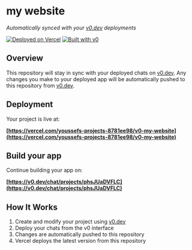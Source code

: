 # my website

*Automatically synced with your [v0.dev](https://v0.dev) deployments*

[![Deployed on Vercel](https://img.shields.io/badge/Deployed%20on-Vercel-black?style=for-the-badge&logo=vercel)](https://vercel.com/youssefs-projects-8781ee98/v0-my-website)
[![Built with v0](https://img.shields.io/badge/Built%20with-v0.dev-black?style=for-the-badge)](https://v0.dev/chat/projects/phsJUaDVFLC)

## Overview

This repository will stay in sync with your deployed chats on [v0.dev](https://v0.dev).
Any changes you make to your deployed app will be automatically pushed to this repository from [v0.dev](https://v0.dev).

## Deployment

Your project is live at:

**[https://vercel.com/youssefs-projects-8781ee98/v0-my-website](https://vercel.com/youssefs-projects-8781ee98/v0-my-website)**

## Build your app

Continue building your app on:

**[https://v0.dev/chat/projects/phsJUaDVFLC](https://v0.dev/chat/projects/phsJUaDVFLC)**

## How It Works

1. Create and modify your project using [v0.dev](https://v0.dev)
2. Deploy your chats from the v0 interface
3. Changes are automatically pushed to this repository
4. Vercel deploys the latest version from this repository